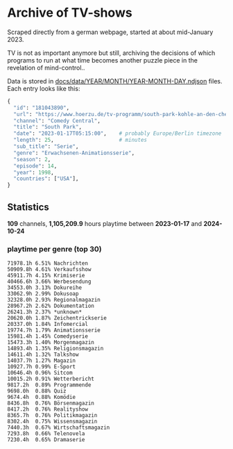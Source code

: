 # Archive of TV-shows

Scraped directly from a german webpage, started at about mid-January 2023.

TV is not as important anymore but still, archiving the decisions of which programs to run at what time
becomes another puzzle piece in the revelation of mind-control.. 

Data is stored in [docs/data/YEAR/MONTH/YEAR-MONTH-DAY.ndjson](docs/data/) files. 
Each entry looks like this:

```python
{
  "id": "181043890", 
  "url": "https://www.hoerzu.de/tv-programm/south-park-kohle-an-den-chefkoch/bid_181043890/", 
  "channel": "Comedy Central", 
  "title": "South Park", 
  "date": "2023-01-17T05:15:00",    # probably Europe/Berlin timezone 
  "length": 25,                     # minutes 
  "sub_title": "Serie", 
  "genre": "Erwachsenen-Animationsserie", 
  "season": 2, 
  "episode": 14, 
  "year": 1998, 
  "countries": ["USA"],
}
```

## Statistics

**109** channels, **1,105,209.9** hours playtime between **2023-01-17** and **2024-10-24**


### playtime per genre (top 30)

    71978.1h 6.51% Nachrichten
    50909.8h 4.61% Verkaufsshow
    45911.7h 4.15% Krimiserie
    40466.6h 3.66% Werbesendung
    34553.0h 3.13% Dokureihe
    33062.9h 2.99% Dokusoap
    32328.0h 2.93% Regionalmagazin
    28967.2h 2.62% Dokumentation
    26241.3h 2.37% *unknown*
    20620.0h 1.87% Zeichentrickserie
    20337.0h 1.84% Infomercial
    19774.7h 1.79% Animationsserie
    15981.4h 1.45% Comedyserie
    15473.3h 1.40% Morgenmagazin
    14893.4h 1.35% Religionsmagazin
    14611.4h 1.32% Talkshow
    14037.7h 1.27% Magazin
    10927.7h 0.99% E-Sport
    10646.4h 0.96% Sitcom
    10015.2h 0.91% Wetterbericht
    9817.2h  0.89% Programmende
    9698.0h  0.88% Quiz
    9674.4h  0.88% Komödie
    8436.8h  0.76% Börsenmagazin
    8417.2h  0.76% Realityshow
    8365.7h  0.76% Politikmagazin
    8302.4h  0.75% Wissensmagazin
    7440.3h  0.67% Wirtschaftsmagazin
    7293.8h  0.66% Telenovela
    7230.4h  0.65% Dramaserie

